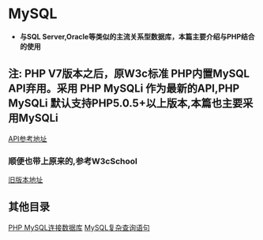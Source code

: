 # MySQL
  + **与SQL Server,Oracle等类似的主流关系型数据库，本篇主要介绍与PHP结合的使用**

## 注: PHP V7版本之后，原W3c标准 PHP内置MySQL API弃用。采用 PHP MySQLi 作为最新的API,PHP MySQLi 默认支持PHP5.0.5+以上版本,本篇也主要采用MySQLi 
   [API参考地址](https://www.runoob.com/php/php-ref-mysqli.html)
### 顺便也带上原来的,参考W3cSchool
   [旧版本地址](https://www.w3school.com.cn/php/php_mysql_intro.asp)


## 其他目录  

   [PHP MySQL连接数据库]()
   [MySQL复杂查询语句]()
